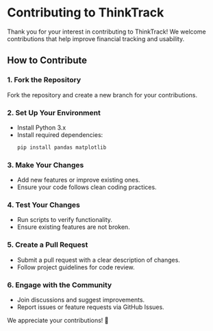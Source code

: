 # Contributing to ThinkTrack

Thank you for your interest in contributing to ThinkTrack! We welcome contributions that help improve financial tracking and usability.

## How to Contribute

### 1. Fork the Repository
Fork the repository and create a new branch for your contributions.

### 2. Set Up Your Environment
- Install Python 3.x
- Install required dependencies:
  ```bash
  pip install pandas matplotlib
  ```

### 3. Make Your Changes
- Add new features or improve existing ones.
- Ensure your code follows clean coding practices.

### 4. Test Your Changes
- Run scripts to verify functionality.
- Ensure existing features are not broken.

### 5. Create a Pull Request
- Submit a pull request with a clear description of changes.
- Follow project guidelines for code review.

### 6. Engage with the Community
- Join discussions and suggest improvements.
- Report issues or feature requests via GitHub Issues.

We appreciate your contributions! 🚀
